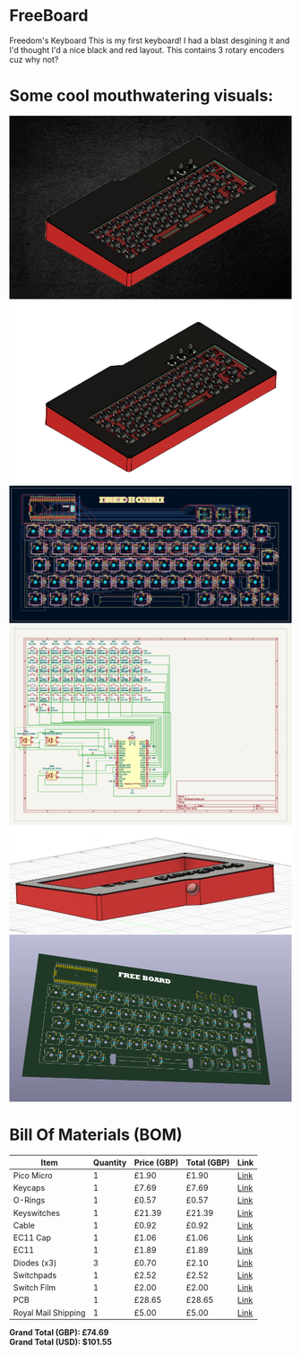 # FreeBoard
Freedom's Keyboard
This is my first keyboard! I had a blast desgining it and I'd thought I'd a nice black and red layout. This contains 3 rotary encoders cuz why not?


# Some cool mouthwatering visuals:


![FreeBoard 3D BG](./Images/FreeBoard%203D%20BG.png)
![FreeBoard 3D](./FreeBoard%203D.png)
![FreeBoard PCB Main](./FreeBoard%20PCB%20Main.png)
![FreeBoard Schematic Main](./FreeBoard%20Schematic%20Main.png)
![FreeBoard Backside](./FreeBoard%20W-hole.png)
![FreeBoard PCB 3D](./FreeBoard%203De.png)

# Bill Of Materials (BOM)

| Item              | Quantity | Price (GBP) | Total (GBP) | Link                                                                                       |
|-------------------|----------|-------------|-------------|--------------------------------------------------------------------------------------------|
| Pico Micro        | 1        | £1.90       | £1.90       | [Link](https://www.aliexpress.com/item/1005008513003531.html?spm=a2g0o.cart.0.0.3e1c38daz2FcDN&mp=1&pdp_npi=5%40dis%21GBP%21GBP%202.07%21GBP%201.90%21%21GBP%201.90%21%21%21%40211b804117519184179823635ecba0%2112000045498711555%21ct%21UK%216063356903%21%211%210) |
| Keycaps           | 1        | £7.69       | £7.69       | [Link](https://www.aliexpress.com/item/1005004536761030.html?spm=a2g0o.cart.0.0.3e1c38daz2FcDN&mp=1&pdp_npi=5%40dis%21GBP%21GBP%208.02%21GBP%207.69%21%21GBP%207.69%21%21%21%40211b804117519184179823635ecba0%2112000029514063983%21ct%21UK%216063356903%21%211%210) |
| O-Rings           | 1        | £0.57       | £0.57       | [Link](https://www.aliexpress.com/item/32965363255.html?spm=a2g0o.cart.0.0.3e1c38daz2FcDN&mp=1&pdp_npi=5%40dis%21GBP%21GBP%200.57%21GBP%200.57%21%21GBP%200.57%21%21%21%40211b804117519184179823635ecba0%2112000047834980334%21ct%21UK%216063356903%21%211%210) |
| Keyswitches       | 1        | £21.39      | £21.39      | [Link](https://www.aliexpress.com/item/1005006425450443.html?spm=a2g0o.cart.0.0.3e1c38daz2FcDN&mp=1&pdp_npi=5%40dis%21GBP%21GBP%2021.39%21GBP%2021.39%21%21GBP%2021.39%21%21%21%40211b804117519184179823635ecba0%2112000037120671475%21ct%21UK%216063356903%21%211%210) |
| Cable             | 1        | £0.92       | £0.92       | [Link](https://www.aliexpress.com/item/1005007138392516.html?spm=a2g0o.cart.0.0.3e1c38daz2FcDN&mp=1&pdp_npi=5%40dis%21GBP%21GBP%200.94%21GBP%200.92%21%21GBP%200.91%21%21%21%40211b804117519184179823635ecba0%2112000039538590178%21ct%21UK%216063356903%21%211%210) |
| EC11 Cap          | 1        | £1.06       | £1.06       | [Link](https://www.aliexpress.com/item/1005005983134515.html?spm=a2g0o.cart.0.0.3e1c38daz2FcDN&mp=1&pdp_npi=5%40dis%21GBP%21GBP%201.06%21GBP%201.06%21%21GBP%201.06%21%21%21%40211b804117519184179823635ecba0%2112000035172713582%21ct%21UK%216063356903%21%211%210&pdp_ext_f=%7B%22cart2PdpParams%22%3A%7B%22pdpBusinessMode%22%3A%22retail%22%7D%7D) |
| EC11              | 1        | £1.89       | £1.89       | [Link](https://www.aliexpress.com/item/1005005983134515.html?spm=a2g0o.cart.0.0.3e1c38daz2FcDN&mp=1&pdp_npi=5%40dis%21GBP%21GBP%201.89%21GBP%201.89%21%21GBP%201.89%21%21%21%40211b804117519184179823635ecba0%2112000035172713579%21ct%21UK%216063356903%21%211%210&pdp_ext_f=%7B%22cart2PdpParams%22%3A%7B%22pdpBusinessMode%22%3A%22retail%22%7D%7D) |
| Diodes (x3)       | 3        | £0.70       | £2.10       | [Link](https://www.aliexpress.com/item/1005006245109375.html?spm=a2g0o.cart.0.0.3e1c38daz2FcDN&mp=1&pdp_npi=5%40dis%21GBP%21GBP%201.19%21GBP%200.70%21%21GBP%200.69%21%21%21%40211b804117519184179823635ecba0%2112000036448323916%21ct%21UK%216063356903%21%213%210) |
| Switchpads        | 1        | £2.52       | £2.52       | [Link](https://www.aliexpress.com/item/1005006454684461.html?spm=a2g0o.cart.0.0.3e1c38daz2FcDN&mp=1&pdp_npi=5%40dis%21GBP%21GBP%202.52%21GBP%202.52%21%21GBP%202.39%21%21%21%40211b804117519184179823635ecba0%2112000037257481259%21ct%21UK%216063356903%21%211%210) |
| Switch Film       | 1        | £2.00       | £2.00       | [Link](https://www.aliexpress.com/item/1005006584258877.html?spm=a2g0o.cart.0.0.3e1c38daz2FcDN&mp=1&pdp_npi=5%40dis%21GBP%21GBP%202.00%21GBP%202.00%21%21GBP%201.96%21%21%21%40211b804117519184179823635ecba0%2112000037731101685%21ct%21UK%216063356903%21%211%210) |
| PCB               | 1        | £28.65      | £28.65      | [Link](https://cart.jlcpcb.com/)                                                              |
| Royal Mail Shipping | 1       | £5.00       | £5.00       | [Link](https://send.royalmail.com/send/youritem?country=GBR&format&weight=&weightUnit=G)       |

**Grand Total (GBP): £74.69**  
**Grand Total (USD): $101.55**
